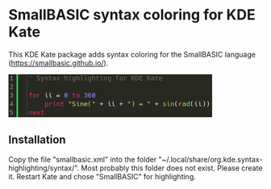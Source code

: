 # SmallBASIC syntax coloring for KDE Kate

This KDE Kate package adds syntax coloring for the SmallBASIC language (https://smallbasic.github.io/).

![Example](https://github.com/Joe7M/smallbasic.kate.syntaxcoloring/blob/main/screenshot.png)

## Installation

Copy the file "smallbasic.xml" into the folder "~/.local/share/org.kde.syntax-highlighting/syntax/". Most probably this folder does not exist. Please create it. Restart Kate and chose "SmallBASIC" for highlighting.


